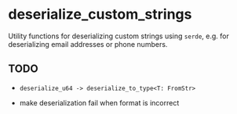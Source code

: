 # deserialize_custom_strings

Utility functions for deserializing custom strings using `serde`,
e.g. for deserializing email addresses or phone numbers.


## TODO

* `deserialize_u64 -> deserialize_to_type<T: FromStr>`

* make deserialization fail when format is incorrect
